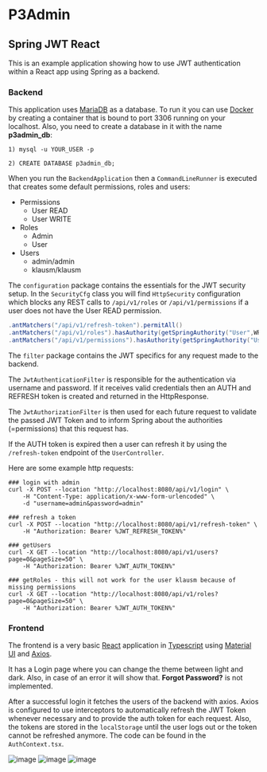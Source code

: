 # P3Admin

## Spring JWT React

This is an example application showing how to use JWT authentication within a React app using Spring as a backend.

### Backend

This application uses [MariaDB](https://mariadb.org/) as a database. To run it you can use
[Docker](https://www.docker.com/) by creating a container that is bound to port 3306 running on your localhost. Also,
you need to create a database in it with the name **p3admin_db**:

```
1) mysql -u YOUR_USER -p

2) CREATE DATABASE p3admin_db;
```

When you run the `BackendApplication` then a `CommandLineRunner` is executed that creates some default permissions,
roles and users:

- Permissions
    - User READ
    - User WRITE
- Roles
    - Admin
    - User
- Users
    - admin/admin
    - klausm/klausm

The `configuration` package contains the essentials for the JWT security setup. In the `SecurityCfg` class you will
find `HttpSecurity` configuration which blocks any REST calls to `/api/v1/roles` or `/api/v1/permissions` if a user does
not have the User READ permission.

```Java
.antMatchers("/api/v1/refresh-token").permitAll()
.antMatchers("/api/v1/roles").hasAuthority(getSpringAuthority("User",WRITE))
.antMatchers("/api/v1/permissions").hasAuthority(getSpringAuthority("User",WRITE))
```

The `filter` package contains the JWT specifics for any request made to the backend.

The `JwtAuthenticationFilter` is responsible for the authentication via username and password. If it receives valid
credentials then an AUTH and REFRESH token is created and returned in the HttpResponse.

The `JwtAuthorizationFilter` is then used for each future request to validate the passed JWT Token and to inform Spring
about the authorities (=permissions) that this request has.

If the AUTH token is expired then a user can refresh it by using the `/refresh-token` endpoint of the `UserController`.

Here are some example http requests:

```
### login with admin
curl -X POST --location "http://localhost:8080/api/v1/login" \
    -H "Content-Type: application/x-www-form-urlencoded" \
    -d "username=admin&password=admin"

### refresh a token
curl -X POST --location "http://localhost:8080/api/v1/refresh-token" \
    -H "Authorization: Bearer %JWT_REFRESH_TOKEN%"
    
### getUsers
curl -X GET --location "http://localhost:8080/api/v1/users?page=0&pageSize=50" \
    -H "Authorization: Bearer %JWT_AUTH_TOKEN%"
    
### getRoles - this will not work for the user klausm because of missing permissions
curl -X GET --location "http://localhost:8080/api/v1/roles?page=0&pageSize=50" \
    -H "Authorization: Bearer %JWT_AUTH_TOKEN%"
```

### Frontend

The frontend is a very basic [React](https://reactjs.org/) application in [Typescript](https://www.typescriptlang.org/)
using [Material UI](https://mui.com/) and [Axios](https://github.com/axios/axios).

It has a Login page where you can change the theme between light and dark. Also, in case of an error it will show that.
**Forgot Password?** is not implemented.

After a successful login it fetches the users of the backend with axios. Axios is configured to use interceptors to
automatically refresh the JWT Token whenever necessary and to provide the auth token for each request. Also, the tokens
are stored in the `localStorage` until the user logs out or the token cannot be refreshed anymore. The code can be found
in the `AuthContext.tsx`.

![image](https://user-images.githubusercontent.com/93260/154648237-983a086c-b720-47bd-bf55-e1f731709baa.png)
![image](https://user-images.githubusercontent.com/93260/154648413-7fa87457-a059-4962-906a-c3c4582f9f25.png)
![image](https://user-images.githubusercontent.com/93260/154649328-35b473a4-43f6-44e0-8582-8c7780dc00b1.png)